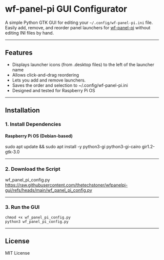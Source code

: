 # wf-panel-pi GUI Configurator

A simple Python GTK GUI for editing your `~/.config/wf-panel-pi.ini` file.  
Easily add, remove, and reorder panel launchers for [wf-panel-pi](https://github.com/WayfireWM/wf-panel-pi) without editing INI files by hand.

---

## Features

- Displays launcher icons (from .desktop files) to the left of the launcher name
- Allows click-and-drag reordering
- Lets you add and remove launchers.
- Saves the order and selection to ~/.config/wf-panel-pi.ini
- Designed and tested for Raspberry Pi OS

---

## Installation

### 1. Install Dependencies

#### Raspberry Pi OS (Debian-based)

sudo apt update && sudo apt install -y python3-gi python3-gi-cairo gir1.2-gtk-3.0

---

### 2. Download the Script

wf_panel_pi_config.py
https://raw.githubusercontent.com/thetechstoner/wfpanelpi-gui/refs/heads/main/wf_panel_pi_config.py

---

### 3. Run the GUI
```
chmod +x wf_panel_pi_config.py
python3 wf_panel_pi_config.py
```
---

## License

MIT License
